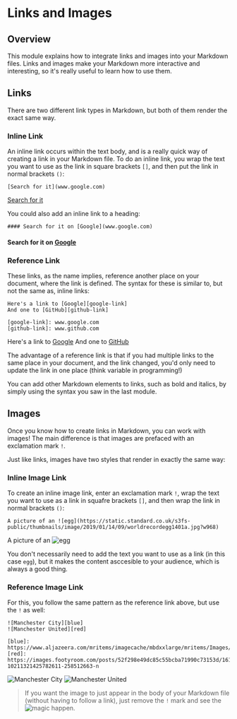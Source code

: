 # Links and Images

## Overview
This module explains how to integrate links and images into your Markdown files. Links and images make your Markdown more interactive and interesting, so it's really useful to learn how to use them.

## Links
There are two different link types in Markdown, but both of them render the exact same way.
### Inline Link
An inline link occurs within the text body, and is a really quick way of creating a link in your Markdown file. To do an inline link, you wrap the text you want to use as the link in square brackets `[]`, and then put the link in normal brackets `()`:
```
[Search for it](www.google.com)
```

[Search for it](www.google.com)

You could also add an inline link to a heading:
```
#### Search for it on [Google](www.google.com)
```

#### Search for it on [Google](www.google.com)

### Reference Link
These links, as the name implies, reference another place on your document, where the link is defined. The syntax for these is similar to, but not the same as, inline links:
```
Here's a link to [Google][google-link]
And one to [GitHub][github-link]

[google-link]: www.google.com
[github-link]: www.github.com
```

Here's a link to [Google][google-link]
And one to [GitHub][github-link]

[google-link]: www.google.com
[github-link]: www.github.com

The advantage of a reference link is that if you had multiple links to the same place in your document, and the link changed, you'd only need to update the link in one place (think variable in programming!)

You can add other Markdown elements to links, such as bold and italics, by simply using the syntax you saw in the last module.
## Images
Once you know how to create links in Markdown, you can work with images! The main difference is that images are prefaced with an exclamation mark `!`.

Just like links, images have two styles that render in exactly the same way:
### Inline Image Link
To create an inline image link, enter an exclamation mark `!`, wrap the text you want to use as a link in squafre brackets `[]`, and then wrap the link in normal brackets `()`:
```
A picture of an ![egg](https://static.standard.co.uk/s3fs-public/thumbnails/image/2019/01/14/09/worldrecordegg1401a.jpg?w968)
```

A picture of an ![egg](https://static.standard.co.uk/s3fs-public/thumbnails/image/2019/01/14/09/worldrecordegg1401a.jpg?w968)

You don't necessarily need to add the text you want to use as a link (in this case `egg`), but it makes the content asccesible to your audience, which is always a good thing.
### Reference Image Link
For this, you follow the same pattern as the reference link above, but use the `!` as well:
```
![Manchester City][blue]
![Manchester United][red]

[blue]: https://www.aljazeera.com/mritems/imagecache/mbdxxlarge/mritems/Images/2019/5/12/1ded5ce1b11546adb562b21a7fcafb27_18.jpg
[red]: https://images.footyroom.com/posts/52f298e49dc85c55bcba71990c73153d/16111905-10211321425782611-258512663-n
```

![Manchester City][blue]
![Manchester United][red]

[blue]: https://www.aljazeera.com/mritems/imagecache/mbdxxlarge/mritems/Images/2019/5/12/1ded5ce1b11546adb562b21a7fcafb27_18.jpg
[red]: https://images.footyroom.com/posts/52f298e49dc85c55bcba71990c73153d/16111905-10211321425782611-258512663-n

> If you want the image to just appear in the body of your Markdown file (without having to follow a link), just remove the `!` mark and see the ![magic](https://cambridgewords.files.wordpress.com/2017/11/magic-wand.jpg) happen.

